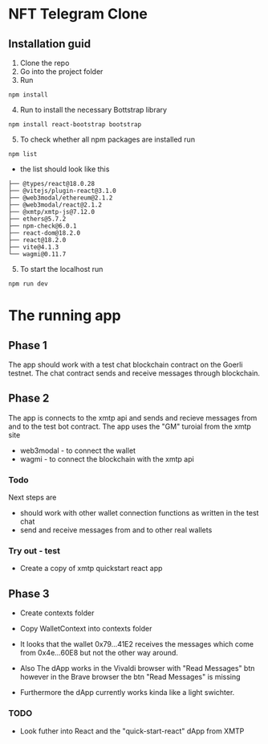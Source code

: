 # NFT Telegram Clone
## Installation guid
1. Clone the repo
2. Go into the project folder
3. Run 
```
npm install
``` 
4. Run to install the necessary Bottstrap library
```
npm install react-bootstrap bootstrap
```
5. To check whether all npm packages are installed run
```
npm list
```
- the list should look like this
```├── @types/react-dom@18.0.11
├── @types/react@18.0.28
├── @vitejs/plugin-react@3.1.0
├── @web3modal/ethereum@2.1.2
├── @web3modal/react@2.1.2
├── @xmtp/xmtp-js@7.12.0
├── ethers@5.7.2
├── npm-check@6.0.1
├── react-dom@18.2.0
├── react@18.2.0
├── vite@4.1.3
└── wagmi@0.11.7
```
5. To start the localhost run
```
npm run dev
```

# The running app

## Phase 1
The app should work with a test chat blockchain contract on the Goerli testnet.
The chat contract sends and receive messages through blockchain.

## Phase 2
The app is connects to the xmtp api and sends and recieve messages from and to the test bot contract.
The app uses the "GM" turoial from the xmtp site

 - web3modal - to connect the wallet 
 - wagmi - to connect the blockchain with the xmtp api 

### Todo
Next steps are
- should work with other wallet connection functions as written in the test chat
- send and receive messages from and to other real wallets

### Try out - test
- Create a copy of xmtp quickstart react app

## Phase 3
- Create contexts folder
- Copy WalletContext into contexts folder

- It looks that the wallet 0x79...41E2 receives the messages which come from 0x4e...60E8 but not the other way around.

- Also The dApp works in the Vivaldi browser with "Read Messages" btn however in the Brave browser the btn "Read Messages" is missing

- Furthermore the dApp currently works kinda like a light swichter.

### TODO
- Look futher into React and the "quick-start-react" dApp from XMTP
